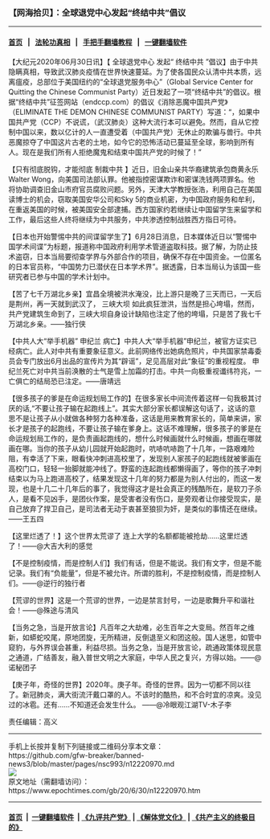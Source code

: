 ### 【网海拾贝】：全球退党中心发起“终结中共”倡议
------------------------

#### [首页](https://github.com/gfw-breaker/banned-news3/blob/master/README.md) &nbsp;&nbsp;|&nbsp;&nbsp; [法轮功真相](https://github.com/begood0513/basic/blob/master/README.md)  &nbsp;&nbsp;|&nbsp;&nbsp; [手把手翻墙教程](https://github.com/gfw-breaker/guides/wiki)  &nbsp;&nbsp;|&nbsp;&nbsp; [一键翻墙软件](https://github.com/gfw-breaker/nogfw/blob/master/README.md)  



<div><p>
 【大纪元2020年06月30日讯】【
 <ok href="https://www.epochtimes.com/gb/tag/%E5%85%A8%E7%90%83%E9%80%80%E5%85%9A%E4%B8%AD%E5%BF%83.html">
  全球退党中心
 </ok>
 发起“
 <ok href="https://www.epochtimes.com/gb/tag/%E7%BB%88%E7%BB%93%E4%B8%AD%E5%85%B1.html">
  终结中共
 </ok>
 ”倡议】由于中共隐瞒真相，导致武汉肺炎疫情在世界快速蔓延。为了使各国民众认清中共本质，远离瘟疫，总部位于美国纽约的“全球退党服务中心”（Global Service Center for Quitting the Chinese Communist Party）近日发起了一项“终结中共”的倡议。根据“终结中共”征签网站（endccp.com）的倡议《消除恶魔中国共产党》（ELIMINATE THE DEMON CHINESE COMMUNIST PARTY）写道：“，如果中国共产党（CCP）不说谎，（武汉肺炎）这种大流行本可以避免。然而，自从它控制中国以来，数以亿计的人一直遭受着（中国共产党）无休止的欺骗与兽行。中共恶魔掠夺了中国这片古老的土地，如今它的恐怖活动已蔓延至全球，影响到所有人。现在是我们所有人拒绝魔鬼和结束中国共产党的时候了！”
</p>
<p>
 【只有彻底脱钩，才能彻底
 <ok href="https://www.epochtimes.com/gb/tag/%E5%88%B6%E8%A3%81%E4%B8%AD%E5%85%B1.html">
  制裁中共
 </ok>
 】近日，旧金山亲共华裔建筑承包商黄永乐Walter Wong，向美国司法部认罪。他被指控密谋欺诈和密谋洗钱两项罪名。他将协助调查旧金山市府官员腐败问题。另外，天津大学教授张浩，利用自己在美国读博士的机会，窃取美国安华公司和Sky 5的商业机密，为中国政府服务和牟利，在重返美国的时候，被美国安全部逮捕。西方国家约若继续让中国留学生来留学和工作，最后这些人终将继续为中共服务，中共渗透控制战胜西方指日可待。
</p>
<p>
 【日本也开始警惕中共的间谍留学生了】6月28日消息，日本媒体近日以“警惕中国学术间谍”为标题，报道称中国政府利用学术管道盗取科技。据了解，为防止技术盗窃，日本当局要彻查学界与外部合作的项目，确保不存在中国资金。一位匿名的日本官员称，“中国势力已潜伏在日本学术界”。据透露，日本当局认为该国一些研究者已参与中国的学术计划中。
</p>
<p>
 【苦了七千万湖北乡亲】宜昌全境被洪水淹没，比上游只是晚了三天而已，一天后是荆州，再一天就到武汉了，
 <ok href="https://www.epochtimes.com/gb/tag/%E4%B8%89%E5%B3%A1%E5%A4%A7%E5%9D%9D.html">
  三峡大坝
 </ok>
 如此疯狂泄洪，当然是担心垮塌，然而，共产党建筑生命到了，三峡大坝自身设计缺陷也注定了他的垮塌，只是苦了我七千万湖北乡亲。——独行侠
</p>
<p>
 【中共人大“举手机器”
 <ok href="https://www.epochtimes.com/gb/tag/%E7%94%B3%E7%BA%AA%E5%85%B0.html">
  申纪兰
 </ok>
 病亡】中共人大“举手机器”申纪兰，被官方证实已经病亡。此人对中共有重要象征意义。此前网络传出她病危照片，中共国家禁毒委员会专门放出6月出品的宣传片为其“辟谣”，足见高层对此“象征”的重视程度。 申纪兰死亡对中共当前涣散的士气是雪上加霜的打击。中共一向极重视谶纬符兆，一亡俱亡的结局恐已注定。——唐靖远
</p>
<p>
 【很多孩子的爹是在命运规划局工作的】在很多家长中间流传着这样一句我极其讨厌的话,“不要让孩子输在起跑线上”。其实大部分家长都误解这句话了，这话的意思不是让孩子从小就做各种努力各种准备，这话是用来教育家长的，简单来讲，家长才是孩子的起跑线，不要让孩子输在爹身上。这话不难理解，很多孩子的爹是在命运规划局工作的，是负责画起跑线的，想什么时候画就什么时候画，想画在哪就画在哪。当你的孩子从幼儿园就开始起跑时，吭哧吭哧跑了十几年，一路艰难险阻，有幸活了下来，眼看快冲刺进高校里了，发现别人家孩子的起跑线就被爹画在高校门口，轻轻一抬脚就能冲线了。野蛮的连起跑线都懒得画了，等你的孩子冲刺结束以为马上跑进高校了，结果发现这十几年的努力都是为别人付出的，而这一发现，也是十几二十几年后的事了，我觉得这才是社会真正的残酷所在，是软刀子杀人，是看不见凶手，是团伙作案，是受害者没有伤口，是旁观者让你接受现实，是自己放弃了捍卫自己，是司法者无动于衷甚至狼狈为奸，是类似的事情还在继续。——王五四
</p>
<p>
 【这里烂透了！】这个世界太荒谬了 连上大学的名额都能被抢劫……这里烂透了！——@大吉大利的感觉
</p>
<p>
 【不是控制疫情，而是控制人们】我们有话，但是不能说。我们有文字，但是不能记录。我们有“负能量”，但是不被允许。所谓的胜利，不是控制疫情，而是控制人们。——@逆行的独行者
</p>
<p>
 【荒谬的世界】这是一个荒谬的世界，一边是禁言封号，一边是歌舞升平和谐社会！——@殊途与清风
</p>
<p>
 【当务之急，当是开放言论】凡百年之大劫难，必生百年之大变局。然百年之维新，如蟒蛇咬尾，原地团旋，无所精进，反倒退至义和团这般。国人迷思，如管中窥豹，与外界误会甚重，利益尽损。当务之急，当是开放言论，疏通政策体现民意之通道，广结善友，融入普世文明之大家庭，中华人民之复兴，方得以始。——@诺秘团子
</p>
<p>
 【庚子年，奇怪的世界】2020年。庚子年。奇怪的世界。因为一切都不同以往了。新冠肺炎，满大街流汗戴口罩的人。不该时的酷热，和不合时宜的凉爽。没见过的冰雹。还有……不知道还会发生什么。 ——@冷眼观江湖TV-木子李
</p>
<p>
 责任编辑：高义
</p>
</div>
<hr/>
手机上长按并复制下列链接或二维码分享本文章：<br/>
https://github.com/gfw-breaker/banned-news3/blob/master/pages/nsc993/n12220970.md <br/>
<a href='https://github.com/gfw-breaker/banned-news3/blob/master/pages/nsc993/n12220970.md'><img src='https://github.com/gfw-breaker/banned-news3/blob/master/pages/nsc993/n12220970.md.png'/></a> <br/>
原文地址（需翻墙访问）：https://www.epochtimes.com/gb/20/6/30/n12220970.htm


------------------------
#### [首页](https://github.com/gfw-breaker/banned-news3/blob/master/README.md) &nbsp;|&nbsp; [一键翻墙软件](https://github.com/gfw-breaker/nogfw/blob/master/README.md) &nbsp;| [《九评共产党》](https://github.com/gfw-breaker/9ping.md/blob/master/README.md#九评之一评共产党是什么) | [《解体党文化》](https://github.com/gfw-breaker/jtdwh.md/blob/master/README.md) | [《共产主义的终极目的》](https://github.com/gfw-breaker/gczydzjmd.md/blob/master/README.md)


<img src='http://gfw-breaker.win/banned-news3/pages/nsc993/n12220970.md' width='0px' height='0px'/>